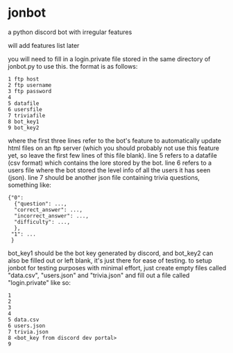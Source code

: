 # jonbot
a python discord bot with irregular features 

will add features list later


you will need to fill in a login.private file stored in the same directory of jonbot.py to use this. the format is as follows:
```
1 ftp host
2 ftp username
3 ftp password
4 
5 datafile 
6 usersfile
7 triviafile
8 bot_key1
9 bot_key2
```
where the first three lines refer to the bot's feature to automatically update html files on an ftp server (which you should probably not use this feature yet, so leave the first few lines of this file blank). line 5 refers to a datafile (csv format) which contains the lore stored by the bot. line 6 refers to a users file where the bot stored the level info of all the users it has seen (json). line 7 should be another json file containing trivia questions, something like:
```
{"0":
  {"question": ...,
  "correct_answer": ...,
  "incorrect_answer": ...,
  "difficulty": ...,
  },
 "1": ...
 }
 ```
 bot_key1 should be the bot key generated by discord, and bot_key2 can also be filled out or left blank, it's just there for ease of testing.
 to setup jonbot for testing purposes with minimal effort, just create empty files called "data.csv", "users.json" and "trivia.json" and fill out a file called "login.private" like so:
 ```
 1
 2
 3
 4
 5 data.csv
 6 users.json
 7 trivia.json
 8 <bot_key from discord dev portal>
 9
 ```
